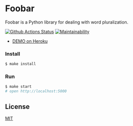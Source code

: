 # Foobar

Foobar is a Python library for dealing with word pluralization.

[![Github Actions Status](https://github.com/voitd/frontend-project-lvl4/workflows/Node%20CI/badge.svg)](https://github.com/voitd/frontend-project-lvl4/actions)
[![Maintainability](https://api.codeclimate.com/v1/badges/3e8a891f7c8e7ce9f602/maintainability)](https://codeclimate.com/github/voitd/frontend-project-lvl4/maintainability)

- [DEMO on Heroku](https://afternoon-woodland-62064.herokuapp.com/)

### Install

```sh
$ make install
```

### Run

```sh
$ make start
# open http://localhost:5000
```

## License

[MIT](https://choosealicense.com/licenses/mit/)
